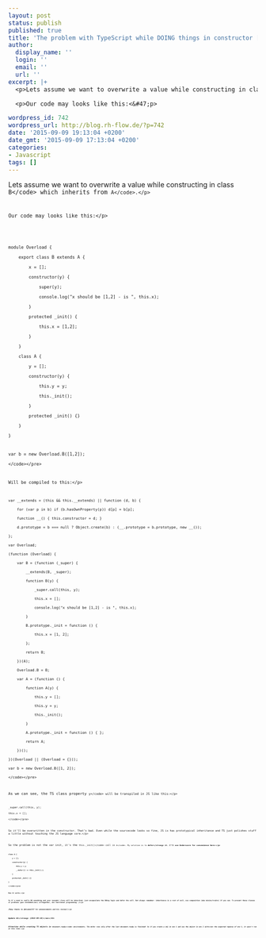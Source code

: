 ```yaml
---
layout: post
status: publish
published: true
title: 'The problem with TypeScript while DOING things in constructor [Update #2]'
author:
  display_name: ''
  login: ''
  email: ''
  url: ''
excerpt: |+
  <p>Lets assume we want to overwrite a value while constructing in class <code>B<&#47;code> which inherits from <code>A<&#47;code>.<&#47;p>

  <p>Our code may looks like this:<&#47;p>

wordpress_id: 742
wordpress_url: http://blog.rh-flow.de/?p=742
date: '2015-09-09 19:13:04 +0200'
date_gmt: '2015-09-09 17:13:04 +0200'
categories:
- Javascript
tags: []
---
```

<p>Lets assume we want to overwrite a value while constructing in class <code>B<&#47;code> which inherits from <code>A<&#47;code>.<&#47;p></p>
<p>Our code may looks like this:<&#47;p></p>
<p><a id="more"></a><a id="more-742"></a></p>
<pre><code>module Overload {<br />
    export class B extends A {<br />
        x = [];<br />
        constructor(y) {<br />
            super(y);<br />
            console.log("x should be [1,2] - is ", this.x);<br />
        }<br />
        protected _init() {<br />
            this.x = [1,2];<br />
        }<br />
    }<br />
    class A {<br />
        y = [];<br />
        constructor(y) {<br />
            this.y = y;<br />
            this._init();<br />
        }<br />
        protected _init() {}<br />
    }<br />
}</p>
<p>var b = new Overload.B([1,2]);<br />
<&#47;code><&#47;pre></p>
<p>Will be compiled to this:<&#47;p></p>
<pre><code>var __extends = (this &amp;&amp; this.__extends) || function (d, b) {<br />
    for (var p in b) if (b.hasOwnProperty(p)) d[p] = b[p];<br />
    function __() { this.constructor = d; }<br />
    d.prototype = b === null ? Object.create(b) : (__.prototype = b.prototype, new __());<br />
};<br />
var Overload;<br />
(function (Overload) {<br />
    var B = (function (_super) {<br />
        __extends(B, _super);<br />
        function B(y) {<br />
            _super.call(this, y);<br />
            this.x = [];<br />
            console.log("x should be [1,2] - is ", this.x);<br />
        }<br />
        B.prototype._init = function () {<br />
            this.x = [1, 2];<br />
        };<br />
        return B;<br />
    })(A);<br />
    Overload.B = B;<br />
    var A = (function () {<br />
        function A(y) {<br />
            this.y = [];<br />
            this.y = y;<br />
            this._init();<br />
        }<br />
        A.prototype._init = function () { };<br />
        return A;<br />
    })();<br />
})(Overload || (Overload = {}));<br />
var b = new Overload.B([1, 2]);<br />
<&#47;code><&#47;pre></p>
<p>As we can see, the TS class property <code>y<&#47;code> will be transpiled in JS like this:<&#47;p></p>
<pre><code>_super.call(this, y);<br />
this.x = [];<br />
<&#47;code><&#47;pre></p>
<p>So it'll be overwritten in the constructor. That&rsquo;s bad. Even while the sourcecode looks so fine, JS is has prototypical inheritance and TS just polishes stuff a little without touching the JS language core.<&#47;p></p>
<p>So the problem is not the var init, it's the <code>this._init()<&#47;code> call in <code>A<&#47;code>. My solution is to <strong>defer<&#47;strong> it. I'll use Underscore for convenience here:<&#47;p></p>
<pre><code>class A {<br />
    y = [];<br />
    constructor(y) {<br />
        this.y = y;<br />
        _.defer(() => this._init(););<br />
    }<br />
    protected _init() {}<br />
}<br />
<&#47;code><&#47;pre></p>
<p>Now it works.<&#47;p></p>
<p>So if u need to really DO something and your (pseudo) class will be inherited, just encapsulate the DOing logic and defer the call. But always remember: inheritance is a root of evil, use composition (aka mixins&#47;traits) if you can. To prevent these classes of problems (<em>pun intended<&#47;em>) alltogether, use functional programming :)<&#47;p></p>
<p>(Many thanks to @Hisako1337 for announcements and his review!)<&#47;p></p>
<h3><strong>Update #1<&#47;strong> <em>(2015-09-10)<&#47;em><&#47;h3></p>
<p>Attention while creating TS objects in <code>document.ready<&#47;code> environments. The defer runs only after the last document.ready is finished! So if you create a obj in env 1 and use the object in env 2 <em>with<&#47;em> the expected reponse of env 1, it wasn't run at this time.<&#47;p></p>
<pre><code><script><br />
a = {}<br />
$(function() {<br />
    a = new B();<br />
});<br />
<&#47;script></p>
<p>..</p>
<p><script><br />
$(function() {<br />
    a.do_something_with_x();<br />
});<br />
<&#47;script><br />
<&#47;code><&#47;pre></p>
<h3><strong>Update #2<&#47;strong> <em>(2015-10-13)<&#47;em><&#47;h3></p>
<p>Eric Elliot (@_ericelliott) wrote a really good blog post about object orientation in JS doing it the wrong way. He points to "the importance of avoiding classical inheritance" in JS. <strong><a href="https:&#47;&#47;medium.com&#47;javascript-scene&#47;inside-the-dev-team-death-spiral-6a7ea255467b">Inside the Dev Team Death Spiral<&#47;a><&#47;strong><&#47;p></p>
<blockquote>
<p>"The frustrating thing about this is that there are several better options in JS that are easier to use (in the long run) than <code>class<&#47;code>."<&#47;p><br />
<&#47;blockquote></p>
